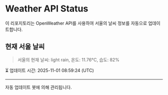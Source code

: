 
# Weather API Status

이 리포지토리는 OpenWeather API를 사용하여 서울의 날씨 정보를 자동으로 업데이트합니다.

## 현재 서울 날씨
> 서울의 현재 날씨: light rain, 온도: 11.76°C, 습도: 82%

⏳ 업데이트 시간: 2025-11-01 08:59:24 (UTC)

---
자동 업데이트 봇에 의해 관리됩니다.
